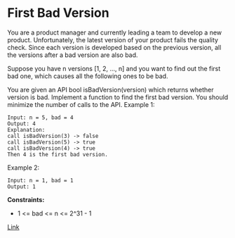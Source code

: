 # First Bad Version

You are a product manager and currently leading a team to develop a new product. Unfortunately, the latest version of
your product fails the quality check. Since each version is developed based on the previous version, all the versions
after a bad version are also bad.

Suppose you have n versions [1, 2, ..., n] and you want to find out the first bad one, which causes all the following
ones to be bad.

You are given an API bool isBadVersion(version) which returns whether version is bad. Implement a function to find the
first bad version. You should minimize the number of calls to the API. Example 1:

```
Input: n = 5, bad = 4
Output: 4
Explanation:
call isBadVersion(3) -> false
call isBadVersion(5) -> true
call isBadVersion(4) -> true
Then 4 is the first bad version.
```

Example 2:

```
Input: n = 1, bad = 1
Output: 1
```

**Constraints:**

- 1 <= bad <= n <= 2^31 - 1

[Link](https://leetcode.com/problems/first-bad-version/)